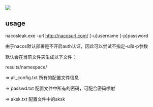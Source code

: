 ![](https://socialify.git.ci/a1phaboy/nacosleak/image?font=Source%20Code%20Pro&language=1&name=1&owner=1&pattern=Circuit%20Board&stargazers=1&theme=Dark)
## usage
nacosleak.exe -url http://nacosurl.com/ [-u]username [-p]password

由于nacos默认部署是不开启auth认证，因此可以尝试不指定-u和-p参数

默认会在当前文件夹生成以下文件：


results/namespace/


=> all_config.txt  所有的配置文件信息


=> passwd.txt      配置文件中所有的密码，可配合密码喷射


=> aksk.txt        配置文件中的aksk
